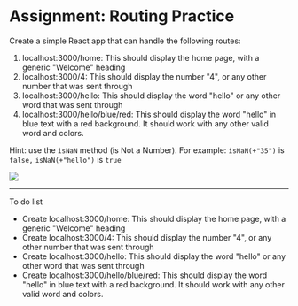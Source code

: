 <h1>Assignment: Routing Practice</h1>

<p>Create a simple React app that can handle the following routes:</p>
<ol>
    <li>localhost:3000/home: This should display the home page, with a generic "Welcome" heading</li>
    <li>localhost:3000/4: This should display the number "4", or any other number that was sent through</li>
    <li>localhost:3000/hello: This should display the word "hello" or any other word that was sent through</li>
    <li>localhost:3000/hello/blue/red: This should display the word "hello" in blue text with a red background. It should work with any other valid word and colors.</li>
</ol>

<p>Hint: use the <code>isNaN</code> method (is Not a Number). For example: <code>isNaN(+"35")</code> is <code>false,</code> <code>isNaN(+"hello")</code> is <code>true</code></p>

<img src="https://github.com/alirabah93/Coding-Dojo/blob/master/MERN/react/routing_practice/screenshots/pic.jpg"/>

<hr/>

<p>To do list</p>
<ul>
    <li>Create localhost:3000/home: This should display the home page, with a generic "Welcome" heading</li>
    <li>Create localhost:3000/4: This should display the number "4", or any other number that was sent through</li>
    <li>Create localhost:3000/hello: This should display the word "hello" or any other word that was sent through</li>
    <li>Create localhost:3000/hello/blue/red: This should display the word "hello" in blue text with a red background. It should work with any other valid word and colors.</li>
</ul>

